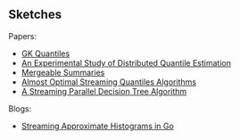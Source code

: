 Sketches
--------

Papers:

- [GK Quantiles](http://infolab.stanford.edu/~datar/courses/cs361a/papers/quantiles.pdf)
- [An Experimental Study of Distributed Quantile Estimation](http://arxiv.org/pdf/1508.05710.pdf)
- [Mergeable Summaries](https://www.cs.utah.edu/~jeffp/papers/merge-summ.pdf)
- [Almost Optimal Streaming Quantiles Algorithms](http://arxiv.org/abs/1603.05346)
- [A Streaming Parallel Decision Tree Algorithm](http://jmlr.org/papers/volume11/ben-haim10a/ben-haim10a.pdf)

Blogs:

- [Streaming Approximate Histograms in Go](https://www.vividcortex.com/blog/2013/07/08/streaming-approximate-histograms/)
